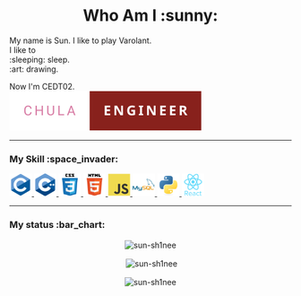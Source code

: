 <h1 align="center">Who Am I :sunny:</h1>
<p align="left">
  My name is Sun.
  I like to play Varolant.<br>
  I like to<br>
  :sleeping: sleep.<br>
  :art: drawing.
  
  Now I'm CEDT02.<br>
  ![forthebadge](https://github.com/CEDT-Chula/For-The-Cedt-Badge/blob/main/badges/chula-engineer.svg?raw=true)
</p>

<hr>
<h3 align="left">My Skill :space_invader:</h3>
<p align="left"> <a href="https://www.cprogramming.com/" target="_blank" rel="noreferrer"> <img src="https://raw.githubusercontent.com/devicons/devicon/master/icons/c/c-original.svg" alt="c" width="40" height="40"/> </a> <a href="https://www.w3schools.com/cpp/" target="_blank" rel="noreferrer"> <img src="https://raw.githubusercontent.com/devicons/devicon/master/icons/cplusplus/cplusplus-original.svg" alt="cplusplus" width="40" height="40"/> </a> <a href="https://www.w3schools.com/css/" target="_blank" rel="noreferrer"> <img src="https://raw.githubusercontent.com/devicons/devicon/master/icons/css3/css3-original-wordmark.svg" alt="css3" width="40" height="40"/> </a> <a href="https://www.w3.org/html/" target="_blank" rel="noreferrer"> <img src="https://raw.githubusercontent.com/devicons/devicon/master/icons/html5/html5-original-wordmark.svg" alt="html5" width="40" height="40"/> </a> <a href="https://developer.mozilla.org/en-US/docs/Web/JavaScript" target="_blank" rel="noreferrer"> <img src="https://raw.githubusercontent.com/devicons/devicon/master/icons/javascript/javascript-original.svg" alt="javascript" width="40" height="40"/> </a> <a href="https://www.mysql.com/" target="_blank" rel="noreferrer"> <img src="https://raw.githubusercontent.com/devicons/devicon/master/icons/mysql/mysql-original-wordmark.svg" alt="mysql" width="40" height="40"/> </a> <a href="https://www.python.org" target="_blank" rel="noreferrer"> <img src="https://raw.githubusercontent.com/devicons/devicon/master/icons/python/python-original.svg" alt="python" width="40" height="40"/> </a> <a href="https://reactjs.org/" target="_blank" rel="noreferrer"> <img src="https://raw.githubusercontent.com/devicons/devicon/master/icons/react/react-original-wordmark.svg" alt="react" width="40" height="40"/> </a> </p>

<hr>
<h3 align="left">My status :bar_chart:</h3>

<p align="center"><img align="center" src="https://github-readme-stats.vercel.app/api/top-langs?username=sun-sh1nee&show_icons=true&locale=en&layout=compact" alt="sun-sh1nee" /></p>

<p align="center">&nbsp;<img align="center" src="https://github-readme-stats.vercel.app/api?username=sun-sh1nee&show_icons=true&locale=en" alt="sun-sh1nee" /></p>

<p align="center"><img align="center" src="https://leetcard.jacoblin.cool/sun-sh1nee?theme=dark&font=Autour%20One&ext=heatmap" alt="sun-sh1nee" /></p>
